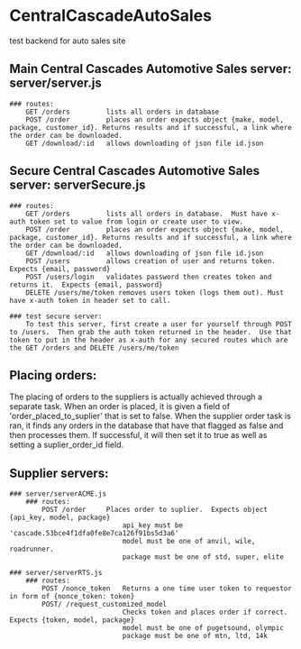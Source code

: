 # CentralCascadeAutoSales
test backend for auto sales site

## Main Central Cascades Automotive Sales server:  server/server.js
    ### routes:
        GET /orders         lists all orders in database
        POST /order         places an order expects object {make, model, package, customer_id}. Returns results and if successful, a link where                       the order can be downloaded.
        GET /download/:id   allows downloading of json file id.json

## Secure Central Cascades Automotive Sales server: serverSecure.js
    ### routes:
        GET /orders         lists all orders in database.  Must have x-auth token set to value from login or create user to view.
        POST /order         places an order expects object {make, model, package, customer_id}. Returns results and if successful, a link where                       the order can be downloaded.
        GET /download/:id   allows downloading of json file id.json
        POST /users         allows creation of user and returns token. Expects {email, password}
        POST /users/login   validates password then creates token and returns it.  Expects {email, password}
        DELETE /users/me/token removes users token (logs them out). Must have x-auth token in header set to call.

    ### test secure server: 
        To test this server, first create a user for yourself through POST to /users.  Then grab the auth token returned in the header.  Use that token to put in the header as x-auth for any secured routes which are the GET /orders and DELETE /users/me/token

## Placing orders:
The placing of orders to the suppliers is actually achieved through a separate task.  When an order is placed, it is given a field of 'order_placed_to_suplier' that is set to false.  When the supplier order task is ran, it finds any orders in the database that have that flagged as false and then processes them.  If successful, it will then set it to true as well as setting a suplier_order_id field.


## Supplier servers:

    ### server/serverACME.js
        ### routes:
            POST /order     Places order to suplier.  Expects object {api_key, model, package}
                                api_key must be 'cascade.53bce4f1dfa0fe8e7ca126f91bs5d3a6'
                                model must be one of anvil, wile, roadrunner.
                                package must be one of std, super, elite

    ### server/serverRTS.js
        ### routes:
            POST /nonce_token   Returns a one time user token to requestor in form of {nonce_token: token}
            POST/ /request_customized_model
                                Checks token and places order if correct.  Expects {token, model, package}
                                model must be one of pugetsound, olympic
                                package must be one of mtn, ltd, 14k



